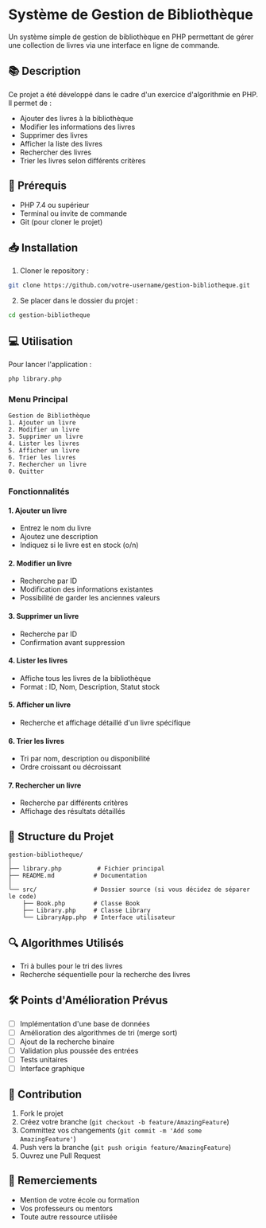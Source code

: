 # Système de Gestion de Bibliothèque

Un système simple de gestion de bibliothèque en PHP permettant de gérer une collection de livres via une interface en ligne de commande.

## 📚 Description

Ce projet a été développé dans le cadre d'un exercice d'algorithmie en PHP. Il permet de :
- Ajouter des livres à la bibliothèque
- Modifier les informations des livres
- Supprimer des livres
- Afficher la liste des livres
- Rechercher des livres
- Trier les livres selon différents critères

## 🔧 Prérequis

- PHP 7.4 ou supérieur
- Terminal ou invite de commande
- Git (pour cloner le projet)

## 📥 Installation

1. Cloner le repository :
```bash
git clone https://github.com/votre-username/gestion-bibliotheque.git
```

2. Se placer dans le dossier du projet :
```bash
cd gestion-bibliotheque
```

## 💻 Utilisation

Pour lancer l'application :
```bash
php library.php
```

### Menu Principal
```
Gestion de Bibliothèque
1. Ajouter un livre
2. Modifier un livre
3. Supprimer un livre
4. Lister les livres
5. Afficher un livre
6. Trier les livres
7. Rechercher un livre
0. Quitter
```

### Fonctionnalités

#### 1. Ajouter un livre
- Entrez le nom du livre
- Ajoutez une description
- Indiquez si le livre est en stock (o/n)

#### 2. Modifier un livre
- Recherche par ID
- Modification des informations existantes
- Possibilité de garder les anciennes valeurs

#### 3. Supprimer un livre
- Recherche par ID
- Confirmation avant suppression

#### 4. Lister les livres
- Affiche tous les livres de la bibliothèque
- Format : ID, Nom, Description, Statut stock

#### 5. Afficher un livre
- Recherche et affichage détaillé d'un livre spécifique

#### 6. Trier les livres
- Tri par nom, description ou disponibilité
- Ordre croissant ou décroissant

#### 7. Rechercher un livre
- Recherche par différents critères
- Affichage des résultats détaillés

## 📁 Structure du Projet

```
gestion-bibliotheque/
│
├── library.php          # Fichier principal
├── README.md           # Documentation
│
└── src/                # Dossier source (si vous décidez de séparer le code)
    ├── Book.php        # Classe Book
    ├── Library.php     # Classe Library
    └── LibraryApp.php  # Interface utilisateur
```

## 🔍 Algorithmes Utilisés

- Tri à bulles pour le tri des livres
- Recherche séquentielle pour la recherche des livres

## 🛠️ Points d'Amélioration Prévus

- [ ] Implémentation d'une base de données
- [ ] Amélioration des algorithmes de tri (merge sort)
- [ ] Ajout de la recherche binaire
- [ ] Validation plus poussée des entrées
- [ ] Tests unitaires
- [ ] Interface graphique

## 👥 Contribution

1. Fork le projet
2. Créez votre branche (`git checkout -b feature/AmazingFeature`)
3. Committez vos changements (`git commit -m 'Add some AmazingFeature'`)
4. Push vers la branche (`git push origin feature/AmazingFeature`)
5. Ouvrez une Pull Request


## 🙏 Remerciements

- Mention de votre école ou formation
- Vos professeurs ou mentors
- Toute autre ressource utilisée
